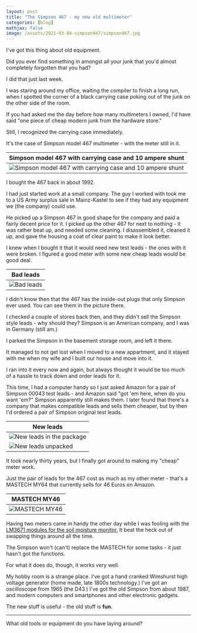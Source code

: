 ```yaml
---
layout: post
title: "The Simpson 467 - my new old multimeter"
categories: [blog]
mathjax: false
image: /assets/2021-03-04-simpson467/simpson467.jpg
---
```

I've got this thing about old equipment.

Did you ever find something in amongst all your junk that you'd almost completely forgotten that you had?

I did that just last week.

I was staring around my office, waiting the compiler to finish a long run, when I spotted the corner of a black carrying case poking out of the junk on the other side of the room.

If you had asked me the day before how many multimeters I owned, I'd have said "one piece of cheap modern junk from the hardware store."

Still, I recognized the carrying case immediately.

It's the case of Simpson model 467 multimeter - with the meter still in it.

|Simpson model 467 with carrying case and 10 ampere shunt|
|--------------------------------------------------------|
|![Simpson model 467 with carrying case and 10 ampere shunt](/assets/2021-03-04-simpson467/simpson467.jpg)|

I bought the 467 back in about 1992.

I had just started work at a small company.  The guy I worked with took me to a US Army surplus sale in Mainz-Kastel to see if they had any equipment we (the company) could use.

He picked up a Simpson 467 in good shape for the company and paid a fairly decent price for it.  I picked up the other 467 for next to nothing - it was rather beat up, and needed some cleaning.  I disassembled it, cleaned it up, and gave the housing a coat of clear paint to make it look better.

I knew when I bought it that it would need new test leads - the ones with it were broken.  I figured a good meter with some new cheap leads would be good deal.

|Bad leads|
|---------|
|![Bad leads](/assets/2021-03-04-simpson467/oldleads.jpg)|

I didn't know then that the 467 has the inside-out plugs that only Simpson ever used. You can see them in the picture there.

I checked a couple of stores back then, and they didn't sell the Simpson style leads - why should they?  Simpson is an American company, and I was in Germany (still am.)

I parked the Simpson in the basement storage room, and left it there.

It managed to not get lost when I moved to a new appartment, and it stayed with me when my wife and I built our house and move into it.

I ran into it every now and again, but always thought it would be too much of a hassle to track down and order leads for it.

This time, I had a computer handy so I just asked Amazon for a pair of Simpson 00043 test leads - and Amazon said "got 'em here, when do you want 'em?"  Simpson apparently still makes them.  I later found that there's a company that makes compatible leads and sells them cheaper, but by then I'd ordered a pair of Simpson original test leads.

|New leads|
|---------|
|![New leads in the package](/assets/2021-03-04-simpson467/newleads-packed.jpg)|
|![New leads unpacked](/assets/2021-03-04-simpson467/newleads.jpg)|

It took nearly thirty years, but I finally got around to making my "cheap" meter work.

Just the pair of leads for the 467 cost as much as my other meter - that's a MASTECH MY64 that currently sells for 46 Euros on Amazon.

|MASTECH MY46|
|-----------|
|![MASTECH MY46](/assets/2021-03-04-simpson467/mastec.jpg)|


Having two meters came in handy the other day while I was fooling with the [LM3671 modules for the soil moisture monitor.](soilmoisture-3)  It beat the heck out of swapping things around all the time.

The Simpson won't (can't) replace the MASTECH for some tasks - it just hasn't got the functions.

For what it does do, though, it works very well.

My hobby room is a strange place.  I've got a hand cranked Wimshurst high voltage generator (home made, late 1800s technology.)  I've got an oscilloscope from 1965 (the D43.)  I've got the old Simpson from about 1987, and modern computers and smartphones and other electronic gadgets.

The new stuff is useful - the old stuff is **fun.**

----

What old tools or equipment do you have laying around?
